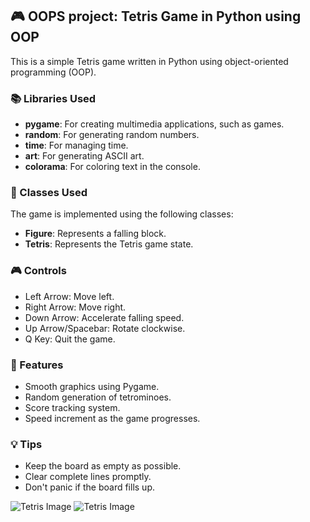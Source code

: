 ## 🎮 OOPS project: Tetris Game in Python using OOP

This is a simple Tetris game written in Python using object-oriented programming (OOP).

### 📚 Libraries Used

- **pygame**: For creating multimedia applications, such as games.
- **random**: For generating random numbers.
- **time**: For managing time.
- **art**: For generating ASCII art.
- **colorama**: For coloring text in the console.

### 🧱 Classes Used

The game is implemented using the following classes:

- **Figure**: Represents a falling block.
- **Tetris**: Represents the Tetris game state.

### 🎮 Controls

- Left Arrow: Move left.
- Right Arrow: Move right.
- Down Arrow: Accelerate falling speed.
- Up Arrow/Spacebar: Rotate clockwise.
- Q Key: Quit the game.

### 🌟 Features

- Smooth graphics using Pygame.
- Random generation of tetrominoes.
- Score tracking system.
- Speed increment as the game progresses.

### 💡 Tips

- Keep the board as empty as possible.
- Clear complete lines promptly.
- Don't panic if the board fills up.

![Tetris Image](https://external-content.duckduckgo.com/iu/?u=https%3A%2F%2Ftse1.mm.bing.net%2Fth%3Fid%3DOIP.8PGGbt6oOTCHDM5BYT2SMAHaHa%26pid%3DApi&f=1&ipt=bfca43dc6cb847dbd9f084338b4a32c1860ba7e34a2af3e58894ee1b5c46065e&ipo=images) ![Tetris Image](https://external-content.duckduckgo.com/iu/?u=https%3A%2F%2Ftse1.mm.bing.net%2Fth%3Fid%3DOIP.ZqKDCI6SjIq7tXRkd53QeAHaF0%26pid%3DApi&f=1&ipt=d1de0e2bebf518395293386994d3dab2dcd27c009d4ab5b6f0b2a40a2e257b65&ipo=images)
